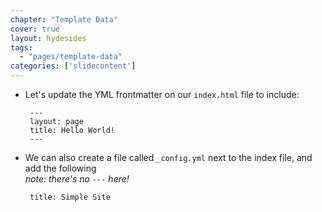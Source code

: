 ```yaml
---
chapter: "Template Data"
cover: true
layout: hydesides
tags:
  - "pages/template-data"
categories: ['slidecontent']
---
```


* Let's update the YML frontmatter on our `index.html` file to include:

       ---
       layout: page
       title: Hello World!
       ---

* We can also create a file called `_config.yml` next to the index file, and add the following <br />*note: there's no `---` here!*

       title: Simple Site